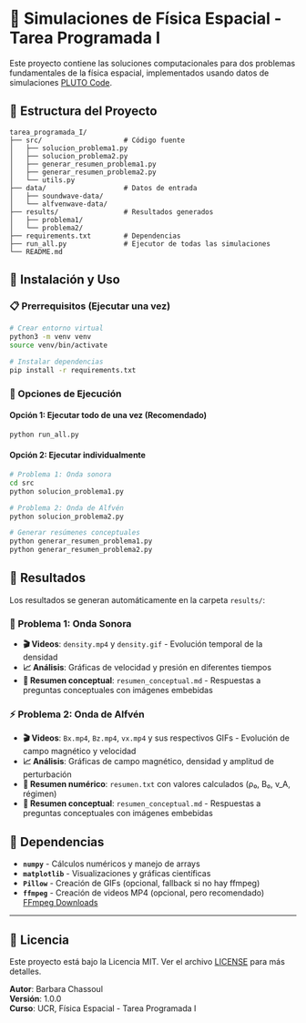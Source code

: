 # 🌌 Simulaciones de Física Espacial - Tarea Programada I

Este proyecto contiene las soluciones computacionales para dos problemas fundamentales de la física espacial, implementados usando datos de simulaciones [PLUTO Code](https://plutocode.ph.unito.it).

## 📁 Estructura del Proyecto

```
tarea_programada_I/
├── src/                    # Código fuente
│   ├── solucion_problema1.py
│   ├── solucion_problema2.py
│   ├── generar_resumen_problema1.py
│   ├── generar_resumen_problema2.py
│   └── utils.py
├── data/                   # Datos de entrada
│   ├── soundwave-data/
│   └── alfvenwave-data/
├── results/                # Resultados generados
│   ├── problema1/
│   └── problema2/
├── requirements.txt        # Dependencias
├── run_all.py              # Ejecutor de todas las simulaciones
└── README.md
```

## 🚀 Instalación y Uso

### 📋 Prerrequisitos (Ejecutar una vez)
```bash
# Crear entorno virtual
python3 -m venv venv
source venv/bin/activate

# Instalar dependencias
pip install -r requirements.txt
```

### 🎯 Opciones de Ejecución

#### Opción 1: Ejecutar todo de una vez (Recomendado)
```bash
python run_all.py
```

#### Opción 2: Ejecutar individualmente
```bash
# Problema 1: Onda sonora
cd src
python solucion_problema1.py

# Problema 2: Onda de Alfvén
python solucion_problema2.py

# Generar resúmenes conceptuales
python generar_resumen_problema1.py
python generar_resumen_problema2.py
```

## 👀 Resultados

Los resultados se generan automáticamente en la carpeta `results/`:

### 👏 Problema 1: Onda Sonora
- **🎬 Videos**: `density.mp4` y `density.gif` - Evolución temporal de la densidad
- **📈 Análisis**: Gráficas de velocidad y presión en diferentes tiempos
- **🤔 Resumen conceptual**: `resumen_conceptual.md` - Respuestas a preguntas conceptuales con imágenes embebidas

### ⚡️ Problema 2: Onda de Alfvén
- **🎬 Videos**: `Bx.mp4`, `Bz.mp4`, `vx.mp4` y sus respectivos GIFs - Evolución de campo magnético y velocidad
- **📈 Análisis**: Gráficas de campo magnético, densidad y amplitud de perturbación
- **👀 Resumen numérico**: `resumen.txt` con valores calculados (ρ₀, B₀, v_A, régimen)
- **🤔 Resumen conceptual**: `resumen_conceptual.md` - Respuestas a preguntas conceptuales con imágenes embebidas

## 🔧 Dependencias

- **`numpy`** - Cálculos numéricos y manejo de arrays
- **`matplotlib`** - Visualizaciones y gráficas científicas
- **`Pillow`** - Creación de GIFs (opcional, fallback si no hay ffmpeg)
- **`ffmpeg`** - Creación de videos MP4 (opcional, pero recomendado) [FFmpeg Downloads](https://ffmpeg.org/download.html)


---

## 📄 Licencia

Este proyecto está bajo la Licencia MIT. Ver el archivo [LICENSE](LICENSE) para más detalles.

**Autor**: Barbara Chassoul  
**Versión**: 1.0.0  
**Curso**: UCR, Física Espacial - Tarea Programada I
